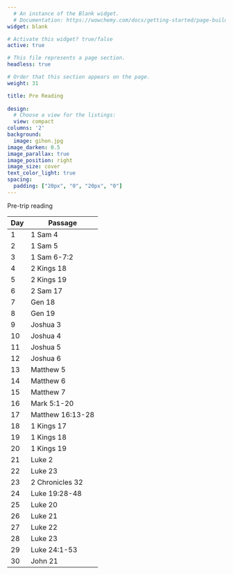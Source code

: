 ```yaml
---
  # An instance of the Blank widget.
  # Documentation: https://wowchemy.com/docs/getting-started/page-builder/
widget: blank

# Activate this widget? true/false
active: true

# This file represents a page section.
headless: true

# Order that this section appears on the page.
weight: 31

title: Pre Reading
  
design:
  # Choose a view for the listings:
  view: compact
columns: '2'
background:
  image: gihon.jpg
image_darken: 0.5
image_parallax: true
image_position: right
image_size: cover
text_color_light: true
spacing:
  padding: ["20px", "0", "20px", "0"]
---
```


Pre-trip reading

| Day | Passage |
|----|------------------|
| 1  | 1 Sam 4          |
| 2  | 1 Sam 5          |
| 3  | 1 Sam 6-7:2      |
| 4  | 2 Kings 18       |
| 5  | 2 Kings 19       |
| 6  | 2 Sam 17         |
| 7  | Gen 18           |
| 8  | Gen 19           |
| 9  | Joshua 3         |
| 10 | Joshua 4         |
| 11 | Joshua 5         |
| 12 | Joshua 6         |
| 13 | Matthew 5        |
| 14 | Matthew 6        |
| 15 | Matthew 7        |
| 16 | Mark 5:1-20      |
| 17 | Matthew 16:13-28 |
| 18 | 1 Kings 17       |
| 19 | 1 Kings 18       |
| 20 | 1 Kings 19       |
| 21 | Luke 2           |
| 22 | Luke 23          |
| 23 | 2 Chronicles 32  |
| 24 | Luke 19:28-48    |
| 25 | Luke 20          |
| 26 | Luke 21          |
| 27 | Luke 22          |
| 28 | Luke 23          |
| 29 | Luke 24:1-53     |
| 30 | John 21          |